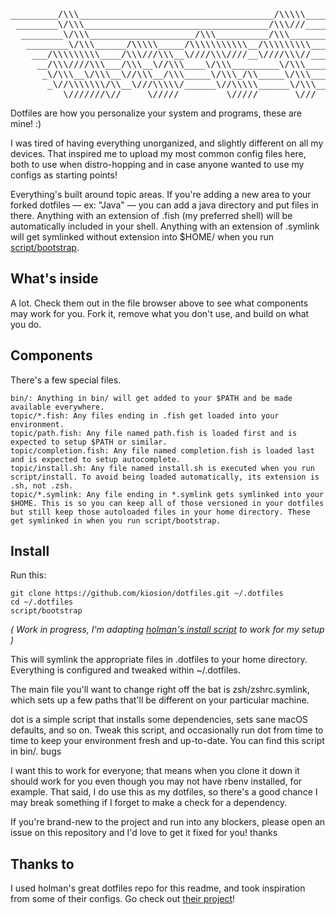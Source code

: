 <pre>
_________/\\\_____________________________________/\\\\\________/\\\\\\________________________________        
 ________\/\\\___________________________________/\\\///________\////\\\________________________________       
  ________\/\\\____________________/\\\__________/\\\_______/\\\____\/\\\________________________________      
   ________\/\\\______/\\\\\_____/\\\\\\\\\\\__/\\\\\\\\\___\///_____\/\\\________/\\\\\\\\___/\\\\\\\\\\_     
    ___/\\\\\\\\\____/\\\///\\\__\////\\\////__\////\\\//_____/\\\____\/\\\______/\\\/////\\\_\/\\\//////__    
     __/\\\////\\\___/\\\__\//\\\____\/\\\_________\/\\\______\/\\\____\/\\\_____/\\\\\\\\\\\__\/\\\\\\\\\\_   
      _\/\\\__\/\\\__\//\\\__/\\\_____\/\\\_/\\_____\/\\\______\/\\\____\/\\\____\//\\///////___\////////\\\_  
       _\//\\\\\\\/\\__\///\\\\\/______\//\\\\\______\/\\\______\/\\\__/\\\\\\\\\__\//\\\\\\\\\\__/\\\\\\\\\\_ 
        __\///////\//_____\/////_________\/////_______\///_______\///__\/////////____\//////////__\//////////__
</pre>


Dotfiles are how you personalize your system and programs, these are mine! :)

I was tired of having everything unorganized, and slightly different on all my devices. That inspired me to upload my most common config files here, both to use when distro-hopping and in case anyone wanted to use my configs as starting points!

Everything's built around topic areas. If you're adding a new area to your forked dotfiles — ex: "Java" — you can add a java directory and put files in there. Anything with an extension of .fish (my preferred shell) will be automatically included in your shell. Anything with an extension of .symlink will get symlinked without extension into $HOME/ when you run [script/bootstrap](script/bootstrap).

## What's inside

A lot. Check them out in the file browser above to see what components may work for you. Fork it, remove what you don't use, and build on what you do.

## Components

There's a few special files.

    bin/: Anything in bin/ will get added to your $PATH and be made available everywhere.
    topic/*.fish: Any files ending in .fish get loaded into your environment.
    topic/path.fish: Any file named path.fish is loaded first and is expected to setup $PATH or similar.
    topic/completion.fish: Any file named completion.fish is loaded last and is expected to setup autocomplete.
    topic/install.sh: Any file named install.sh is executed when you run script/install. To avoid being loaded automatically, its extension is .sh, not .zsh.
    topic/*.symlink: Any file ending in *.symlink gets symlinked into your $HOME. This is so you can keep all of those versioned in your dotfiles but still keep those autoloaded files in your home directory. These get symlinked in when you run script/bootstrap.

## Install

Run this:
```
git clone https://github.com/kiosion/dotfiles.git ~/.dotfiles
cd ~/.dotfiles
script/bootstrap
```
*( Work in progress, I'm adapting [holman's install script](https://github.com/holman/dotfiles/script/bootstrap) to work for my setup )*

This will symlink the appropriate files in .dotfiles to your home directory. Everything is configured and tweaked within ~/.dotfiles.

The main file you'll want to change right off the bat is zsh/zshrc.symlink, which sets up a few paths that'll be different on your particular machine.

dot is a simple script that installs some dependencies, sets sane macOS defaults, and so on. Tweak this script, and occasionally run dot from time to time to keep your environment fresh and up-to-date. You can find this script in bin/.
bugs

I want this to work for everyone; that means when you clone it down it should work for you even though you may not have rbenv installed, for example. That said, I do use this as my dotfiles, so there's a good chance I may break something if I forget to make a check for a dependency.

If you're brand-new to the project and run into any blockers, please open an issue on this repository and I'd love to get it fixed for you!
thanks

## Thanks to

I used holman's great dotfiles repo for this readme, and took inspiration from some of their configs. Go check out [their project](https://github.com/holman/dotfiles)!
